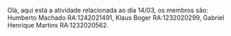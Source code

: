 Olá, aqui está a atividade relacionada ao dia 14/03, os membros são: Humberto Machado RA:1242021491, Klaus Boger RA:1232020299, Gabriel Henrique Martins RA:1232020562.
